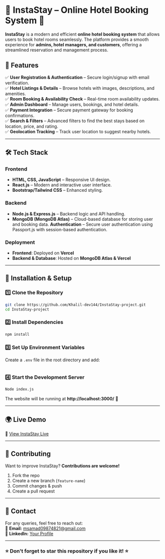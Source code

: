 # 📢 InstaStay – Online Hotel Booking System 🏨

**InstaStay** is a modern and efficient **online hotel booking system** that allows users to book hotel rooms seamlessly. The platform provides a smooth experience for **admins, hotel managers, and customers**, offering a streamlined reservation and management process.

## 🚀 Features
✅ **User Registration & Authentication** – Secure login/signup with email verification.  
✅ **Hotel Listings & Details** – Browse hotels with images, descriptions, and amenities.  
✅ **Room Booking & Availability Check** – Real-time room availability updates.  
✅ **Admin Dashboard** – Manage users, bookings, and hotel details.  
✅ **Payment Integration** – Secure payment gateway for booking confirmations.  
✅ **Search & Filters** – Advanced filters to find the best stays based on location, price, and rating.  
✅ **Geolocation Tracking** – Track user location to suggest nearby hotels.  

---

## 🛠️ Tech Stack
### **Frontend**
- **HTML, CSS, JavaScript** – Responsive UI design.
- **React.js** – Modern and interactive user interface.
- **Bootstrap/Tailwind CSS** – Enhanced styling.

### **Backend**
- **Node.js & Express.js** – Backend logic and API handling.
- **MongoDB (MongoDB Atlas)** – Cloud-based database for storing user and booking data.
**Authentication** – Secure user authentication using Passport.js with session-based authentication.


### **Deployment**
- **Frontend**: Deployed on **Vercel**  
- **Backend & Database**: Hosted on **MongoDB Atlas & Vercel**

---

## 📂 Installation & Setup

### **1️⃣ Clone the Repository**
```bash
git clone https://github.com/Khalil-dev144/InstaStay-project.git
cd InstaStay-project
```

### **2️⃣ Install Dependencies**
```bash
npm install
```

### **3️⃣ Set Up Environment Variables**
Create a `.env` file in the root directory and add:
```env
```

### **4️⃣ Start the Development Server**
```bash
Node index.js
```
The website will be running at **http://localhost:3000/** 🎉

---

## 🌍 Live Demo
🔗 [View InstaStay Live](https://insta-stay-project.vercel.app/listings)  

---

## 🤝 Contributing
Want to improve InstaStay? **Contributions are welcome!**  
1. Fork the repo  
2. Create a new branch (`feature-name`)  
3. Commit changes & push  
4. Create a pull request  

---

## 📧 Contact
For any queries, feel free to reach out:  
📩 **Email:** msamad09874821@gmail.com  
🔗 **LinkedIn:** [Your Profile](https://www.linkedin.com/in/muhammad-khalil-133123314/)  

---

### ⭐ Don't forget to **star** this repository if you like it! ⭐
